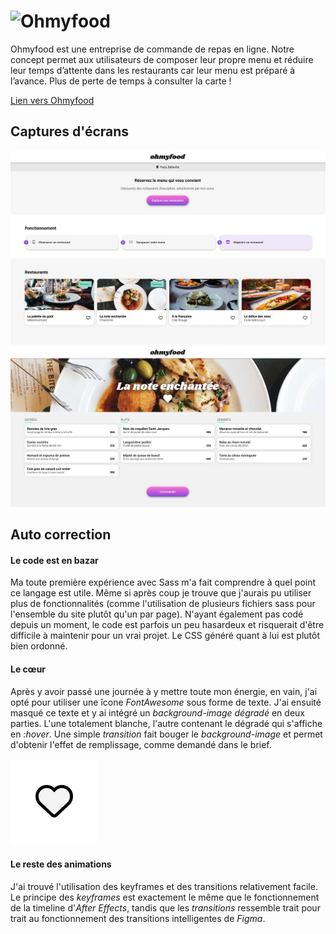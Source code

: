 # ![Ohmyfood](https://socialify.git.ci/octavegraf/ohmyfood/image?description=1&font=Jost&forks=1&logo=https%3A%2F%2Fsvgshare.com%2Fi%2FwaB.svg&name=1&owner=1&pattern=Solid&stargazers=1&theme=Auto)

Ohmyfood est une entreprise de commande de repas en ligne. Notre concept permet aux utilisateurs de composer leur propre menu et réduire leur temps d’attente dans les restaurants car leur menu est préparé à l’avance. Plus de perte de temps à consulter la carte !

[Lien vers Ohmyfood](http://octavegraf.github.io/ohmyfood)

## Captures d'écrans
![Index Desktop](readme/index-desktop.png)
![Menu Desktop](readme/menu-desktop.png)

## Auto correction

#### Le code est en bazar
Ma toute première expérience avec Sass m'a fait comprendre à quel point ce langage est utile. Même si après coup je trouve que j'aurais pu utiliser plus de fonctionnalités (comme l'utilisation de plusieurs fichiers sass pour l'ensemble du site plutôt qu'un par page). N'ayant également pas codé depuis un moment, le code est parfois un peu hasardeux et risquerait d'être difficile à maintenir pour un vrai projet. Le CSS généré quant à lui est plutôt bien ordonné.

#### Le cœur
Après y avoir passé une journée à y mettre toute mon énergie, en vain, j'ai opté pour utiliser une îcone _FontAwesome_ sous forme de texte. J'ai ensuité masqué ce texte et y ai intégré un _background-image dégradé_ en deux parties. L'une totalement blanche, l'autre contenant le dégradé qui s'affiche en _:hover_. Une simple _transition_ fait bouger le _background-image_ et permet d'obtenir l'effet de remplissage, comme demandé dans le brief.

![Animation cœur](readme/heart-animation.gif)

#### Le reste des animations
J'ai trouvé l'utilisation des keyframes et des transitions relativement facile. Le principe des _keyframes_ est exactement le même que le fonctionnement de la timeline d'_After Effects_, tandis que les _transitions_ ressemble trait pour trait au fonctionnement des transitions intelligentes de _Figma_.
